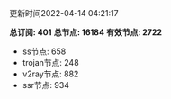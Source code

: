 更新时间2022-04-14 04:21:17

**总订阅: 401**
**总节点: 16184**
**有效节点: 2722**
- ss节点: 658
- trojan节点: 248
- v2ray节点: 882
- ssr节点: 934

